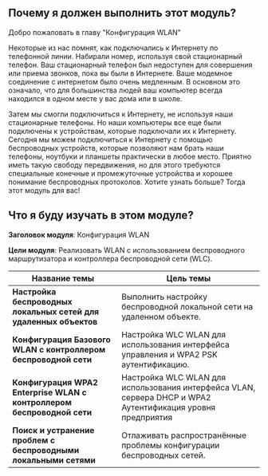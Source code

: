 <!-- 13.0.1 -->
## Почему я должен выполнить этот модуль?

Добро пожаловать в главу "Конфигурация WLAN"

Некоторые из нас помнят, как подключались к Интернету по телефонной линии. Набирали номер, используя свой стационарный телефон. Ваш стационарный телефон был недоступен для совершения или приема звонков, пока вы были в Интернете. Ваше модемное соединение с интернетом было очень медленным. В основном это означало, что для большинства людей ваш компьютер всегда находился в одном месте у вас дома или в школе.

Затем мы смогли подключиться к Интернету, не используя наши стационарные телефоны. Но наши компьютеры все еще были подключены к устройствам, которые подключали их к Интернету. Сегодня мы можем подключиться к Интернету с помощью беспроводных устройств, которые позволяют нам брать наши телефоны, ноутбуки и планшеты практически в любое место. Приятно иметь такую свободу передвижения, но для этого требуются специальные конечные и промежуточные устройства и хорошее понимание беспроводных протоколов. Хотите узнать больше? Тогда этот модуль для вас!

<!-- 13.0.2 -->
## Что я буду изучать в этом модуле?

**Заголовок модуля**: Конфигурация WLAN

**Цели модуля**: Реализовать WLAN с использованием беспроводного маршрутизатора и контроллера беспроводной сети (WLC). 

| Название темы | Цель темы |
| --- | --- |
| **Настройка беспроводных локальных сетей для удаленных объектов** | Выполнить настройку беспроводной локальной сети на удаленном объекте. |
| **Конфигурация Базового WLAN с контроллером беспроводной сети** | Настройка WLC WLAN для использования интерфейса управления и WPA2 PSK аутентификацию. |
| **Конфигурация WPA2 Enterprise WLAN с контроллером беспроводной сети** | Настройка WLC WLAN для использования интерфейса VLAN, сервера DHCP и WPA2 Аутентификация уровня предприятия |
| **Поиск и устранение проблем с беспроводными локальными сетями** | Отлаживать распространённые проблемы конфигурации беспроводных сетей. |